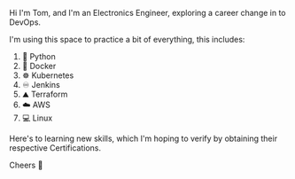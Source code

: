 Hi I'm Tom, and I'm an Electronics Engineer, exploring a career change in to DevOps.

I'm using this space to practice a bit of everything, this includes:

1. :snake: Python
2. :whale: Docker
3. :wheel_of_dharma: Kubernetes
4. :infinity: Jenkins
5. :mountain: Terraform
6. :cloud: AWS
7. :computer: Linux

Here's to learning new skills, which I'm hoping to verify by obtaining their respective Certifications.

Cheers 🍻

<!---
tsthorne/tsthorne is a ✨ special ✨ repository because its `README.md` (this file) appears on your GitHub profile.
You can click the Preview link to take a look at your changes.
--->
